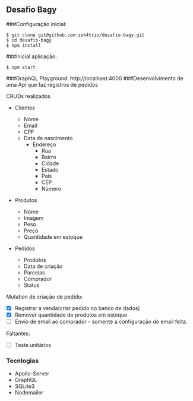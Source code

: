 ## Desafio Bagy
###Configuração inicial:

    $ git clone git@github.com:ssk4trio/desafio-bagy.git
    $ cd desafio-bagy
    $ npm install

###Inicial aplicação:

    $ npm start
###GraphQL Playground:
    http://localhost:4000
###Desenvolvimento de uma Api que faz registros de pedidos

CRUDs realizados
- Clientes
  - Nome
  - Email
  - CPF
  - Data de nascimento
    - Endereço
      - Rua
      - Bairro
      - Cidade
      - Estado
      - País
      - CEP
      - Número 

- Produtos
  - Nome
  - Imagem
  - Peso
  - Preço
  - Quantidade em estoque

- Pedidos
  - Produtos 
  - Data de criação
  - Parcelas
  - Comprador
  - Status
  
Mutation de criação de pedido:
- [X] Registrar a venda(criar pedido no banco de dados)
- [X] Remover quantidade de produtos em estoque
- [ ] Envio de email ao comprador - somente a configuração do email feita.

Faltantes: 
- [ ] Teste unitários

### Tecnlogias
- Apollo-Server
- GraphQL
- SQLite3
- Nodemailer
